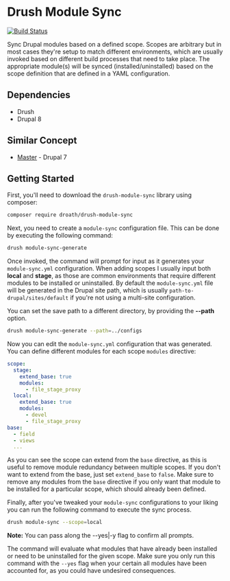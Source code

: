 # Drush Module Sync

[![Build Status](https://travis-ci.org/droath/drush-module-sync.svg?branch=master)](https://travis-ci.org/droath/drush-module-sync)

Sync Drupal modules based on a defined scope. Scopes are arbitrary but in most cases they're setup to match different environments, which are usually invoked based on different build processes that need to take place. The appropriate module(s) will be synced (installed/uninstalled) based on the scope definition that are defined in a YAML configuration.

## Dependencies
- Drush
- Drupal 8

## Similar Concept

- [Master](https://www.drupal.org/project/master) - Drupal 7

## Getting Started

First, you'll need to download the `drush-module-sync` library using composer:

```bash
composer require droath/drush-module-sync
```

Next, you need to create a `module-sync` configuration file. This can be done by executing the following command:

```bash
drush module-sync-generate
```

Once invoked, the command will prompt for input as it generates your `module-sync.yml` configuration. When adding scopes I usually input both **local** and **stage**, as those are common environments that require different modules to be installed or uninstalled. By default the `module-sync.yml` file will be generated in the Drupal site path, which is usually `path-to-drupal/sites/default` if you're not using a multi-site configuration.

You can set the save path to a different directory, by providing the **--path** option.

```bash
drush module-sync-generate --path=../configs
```

Now you can edit the `module-sync.yml` configuration that was generated. You can define different modules for each scope `modules` directive:

```yaml
scope:
  stage:
    extend_base: true
    modules:
      - file_stage_proxy
  local:
    extend_base: true
    modules:
      - devel
      - file_stage_proxy
base:
  - field
  - views
  ...
```
As you can see the scope can extend from the `base` directive, as this is useful to remove module redundancy between multiple scopes. If you don't want to extend from the base, just set `extend_base` to `false`. Make sure to remove any modules from the `base` directive if you only want that module to be installed for a particular scope, which should already been defined.

Finally, after you've tweaked your `module-sync` configurations to your liking you can run the following command to execute the sync process.

```bash
drush module-sync --scope=local
```

**Note:** You can pass along the --yes|-y flag to confirm all prompts.

The command will evaluate what modules that have already been installed or need to be uninstalled for the given scope. Make sure you only run this command with the `--yes` flag when your certain all modules have been accounted for, as you could have undesired consequences.
